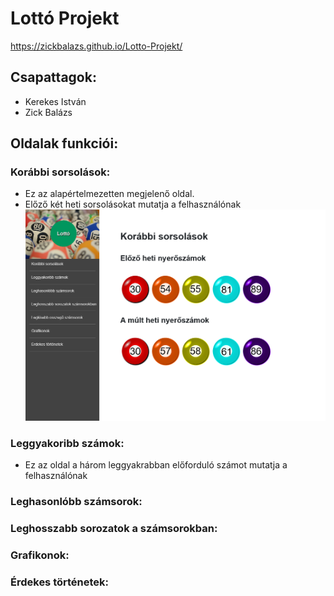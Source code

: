 # Lottó Projekt
https://zickbalazs.github.io/Lotto-Projekt/
## Csapattagok:
- Kerekes István
- Zick Balázs
## Oldalak funkciói:
### Korábbi sorsolások:
- Ez az alapértelmezetten megjelenő oldal.
- Előző két heti sorsolásokat mutatja a felhasználónak
![index.html](/kep/scr/index_scr.png)
### Leggyakoribb számok:
- Ez az oldal a három leggyakrabban előforduló számot mutatja a felhasználónak
### Leghasonlóbb számsorok:
### Leghosszabb sorozatok a számsorokban:
### Grafikonok:
### Érdekes történetek:
